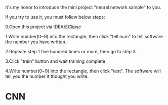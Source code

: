 It's my honor to introduce the mini project "neural network sample" to you.

If you try to use it, you must follow below steps:

0.Open this project via IDEA/EClipse

1.Write number(0~9) into the rectangle, then click "tell num" to tell software the number you have written. 

2.Repeate step 1 five hundred times or more, then go to step 3

3.Click "train" button and wait training complete

4.Write number(0~9) into the rectangle, then click "test". The software will tell you the number it thought you write.

# CNN
